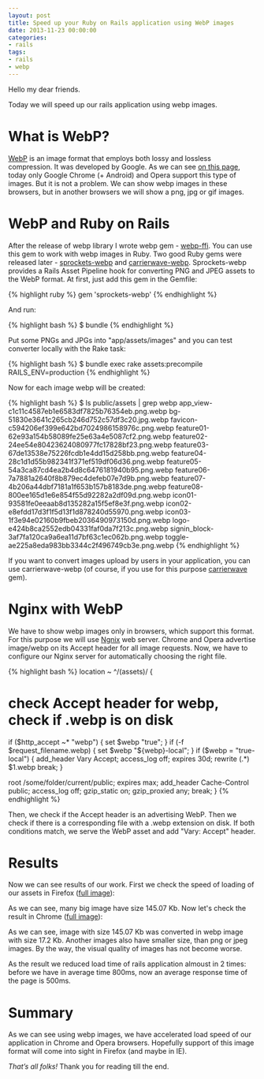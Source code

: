 ```yaml
---
layout: post
title: Speed up your Ruby on Rails application using WebP images
date: 2013-11-23 00:00:00
categories:
- rails
tags:
- rails
- webp
---
```

Hello my dear friends.

Today we will speed up our rails application using webp images.

# What is WebP?

[WebP](https://developers.google.com/speed/webp/) is an image format that employs both lossy and lossless compression. It was developed by Google. As we can see [on this page](http://caniuse.com/webp), today only Google Chrome (+ Android) and Opera support this type of images. But it is not a problem. We can show webp images in these browsers, but in another browsers we will show a png, jpg or gif images.

# WebP and Ruby on Rails

After the release of webp library I wrote webp gem - [webp-ffi](http://leopard.in.ua/webp-ffi/). You can use this gem to work with webp images in Ruby. Two good Ruby gems were released later  - [sprockets-webp](https://github.com/kavu/sprockets-webp) and [carrierwave-webp](https://github.com/kavu/carrierwave-webp). Sprockets-webp provides a Rails Asset Pipeline hook for converting PNG and JPEG assets to the WebP format. At first, just add this gem in the Gemfile:

{% highlight ruby %}
gem 'sprockets-webp'
{% endhighlight %}

And run:

{% highlight bash %}
$ bundle
{% endhighlight %}

Put some PNGs and JPGs into "app/assets/images" and you can test converter locally with the Rake task:

{% highlight bash %}
$ bundle exec rake assets:precompile RAILS_ENV=production
{% endhighlight %}

Now for each image webp will be created:

{% highlight bash %}
$ ls public/assets | grep webp
app_view-c1c11c4587eb1e6583df7825b76354eb.png.webp
bg-51830e3641c265cb246d752c57df3c20.jpg.webp
favicon-c594206ef399e642bd7024986158976c.png.webp
feature01-62e93a154b58089fe25e63a4e5087cf2.png.webp
feature02-24ee54e80423624080977fc17828bf23.png.webp
feature03-67de13538e75226fcdb1e4dd15d258bb.png.webp
feature04-28c1d1d55b982341f371ef519df06d36.png.webp
feature05-54a3ca87cd4ea2b4d8c6476181940b95.png.webp
feature06-7a7881a2640f8b879ec4defeb07e7d9b.png.webp
feature07-4b206a44dbf7181a1f653b157b8183de.png.webp
feature08-800ee165d1e6e854f55d92282a2df09d.png.webp
icon01-93581fe0eeaab8d135282a15f5ef8e3f.png.webp
icon02-e8efdd17d3f1f5d13f1d878240d55970.png.webp
icon03-1f3e94e02160b9fbeb2036490973150d.png.webp
logo-e424b8ca2552edb04331faf0da7f213c.png.webp
signin_block-3af7fa120ca9a6ea11d7bf63c1ec062b.png.webp
toggle-ae225a8eda983bb3344c2f496749cb3e.png.webp
{% endhighlight %}

If you want to convert images upload by users in your application, you can use carrierwave-webp (of course, if you use for this purpose [carrierwave](https://github.com/carrierwaveuploader/carrierwave) gem).

# Nginx with WebP

We have to show webp images only in browsers, which support this format. For this purpose we will use [Ngnix](http://nginx.org/) web server. Chrome and Opera advertise image/webp on its Accept header for all image requests. Now, we have to configure our Nginx server for automatically choosing the right file.

{% highlight bash %}
location ~ ^/(assets)/  {
   # check Accept header for webp, check if .webp is on disk
   if ($http_accept ~* "webp") { set $webp "true"; }
   if (-f $request_filename.webp) { set $webp "${webp}-local"; }
   if ($webp = "true-local") {
    add_header Vary Accept;
    access_log   off;
    expires      30d;
    rewrite (.*) $1.webp break;
   }

   root /some/folder/current/public;
   expires max;
   add_header  Cache-Control public;
   access_log  off;
   gzip_static  on;
   gzip_proxied any;
   break;
}
{% endhighlight %}

Then, we check if the Accept header is an advertising WebP. Then we check if there is a corresponding file with a .webp extension on disk. If both conditions match, we serve the WebP asset and add "Vary: Accept" header.

# Results

Now we can see results of our work. First we check the speed of loading of our assets in Firefox ([full image](/assets/images/rails/webp1.png)):

<a href="/assets/images/rails/webp2.png"><amp-img src="/assets/images/rails/webp2.png" alt="Firefox Webp" title="Firefox Webp" width="136" height="369" class="aligncenter" /></a>

As we can see, many big image have size 145.07 Kb. Now let's check the result in Chrome ([full image](/assets/images/rails/webp3.png)):

<a href="/assets/images/rails/webp4.png"><amp-img src="/assets/images/rails/webp4.png" alt="Chrome Webp" title="Chrome Webp" width="203" height="648" class="aligncenter" /></a>

As we can see, image with size 145.07 Kb was converted in webp image with size 17.2 Kb. Another images also have smaller size, than png or jpeg images. By the way, the visual quality of images has not become worse.

<a href="/assets/images/rails/webp5.png"><amp-img src="/assets/images/rails/webp5.png" alt="Webp" title="Webp" width="526" height="678" class="aligncenter" /></a>

As the result we reduced load time of rails application almoust in 2 times: before we have in average time 800ms, now an average response time of the page is 500ms.

# Summary

As we can see using webp images, we have accelerated load speed of our application in Chrome and Opera browsers. Hopefully support of this image format will come into sight in Firefox (and maybe in IE).

*That’s all folks!* Thank you for reading till the end.